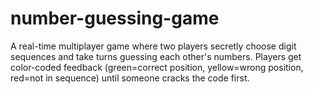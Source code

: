 # number-guessing-game
A real-time multiplayer game where two players secretly choose digit sequences and take turns guessing each other's numbers. Players get color-coded feedback (green=correct position, yellow=wrong position, red=not in sequence) until someone cracks the code first.
